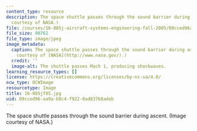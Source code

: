 ```yaml
---
content_type: resource
description: The space shuttle passes through the sound barrier during ascent. (Image
  courtesy of NASA.)
file: /courses/16-885j-aircraft-systems-engineering-fall-2005/09cced96aa9ab8c4f9220ad837b8adeb_16-885jf05.jpg
file_size: 90762
file_type: image/jpeg
image_metadata:
  caption: The space shuttle passes through the sound barrier during ascent. (Image
    courtesy of [NASA](http://www.nasa.gov/).)
  credit: ''
  image-alt: The shuttle passes Mach 1, producing shockwaves.
learning_resource_types: []
license: https://creativecommons.org/licenses/by-nc-sa/4.0/
ocw_type: OCWImage
resourcetype: Image
title: 16-885jf05.jpg
uid: 09cced96-aa9a-b8c4-f922-0ad837b8adeb
---
```

The space shuttle passes through the sound barrier during ascent. (Image courtesy of NASA.)